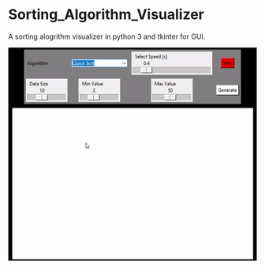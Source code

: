# Sorting_Algorithm_Visualizer

A sorting alogrithm visualizer in python 3 and tkinter for GUI.

![](algovis.gif)
